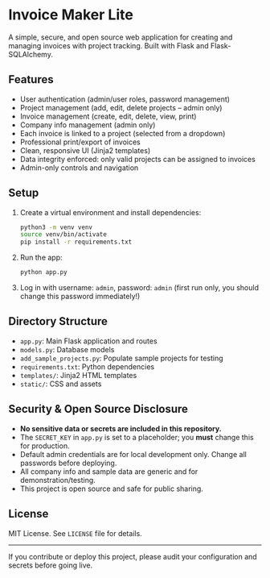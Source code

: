 # Invoice Maker Lite

A simple, secure, and open source web application for creating and managing invoices with project tracking. Built with Flask and Flask-SQLAlchemy.

## Features
- User authentication (admin/user roles, password management)
- Project management (add, edit, delete projects – admin only)
- Invoice management (create, edit, delete, view, print)
- Company info management (admin only)
- Each invoice is linked to a project (selected from a dropdown)
- Professional print/export of invoices
- Clean, responsive UI (Jinja2 templates)
- Data integrity enforced: only valid projects can be assigned to invoices
- Admin-only controls and navigation

## Setup
1. Create a virtual environment and install dependencies:
   ```bash
   python3 -m venv venv
   source venv/bin/activate
   pip install -r requirements.txt
   ```
2. Run the app:
   ```bash
   python app.py
   ```
3. Log in with username: `admin`, password: `admin` (first run only, you should change this password immediately!)

## Directory Structure
- `app.py`: Main Flask application and routes
- `models.py`: Database models
- `add_sample_projects.py`: Populate sample projects for testing
- `requirements.txt`: Python dependencies
- `templates/`: Jinja2 HTML templates
- `static/`: CSS and assets

## Security & Open Source Disclosure
- **No sensitive data or secrets are included in this repository.**
- The `SECRET_KEY` in `app.py` is set to a placeholder; you **must** change this for production.
- Default admin credentials are for local development only. Change all passwords before deploying.
- All company info and sample data are generic and for demonstration/testing.
- This project is open source and safe for public sharing.

## License
MIT License. See `LICENSE` file for details.

---
If you contribute or deploy this project, please audit your configuration and secrets before going live.
